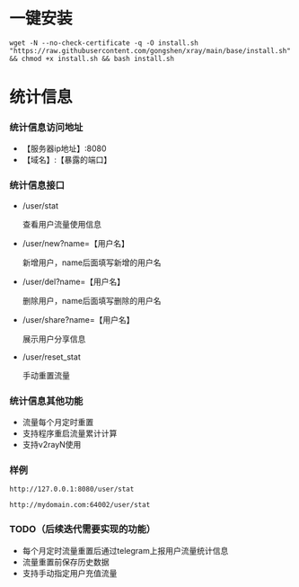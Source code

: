 # 一键安装
```shell
wget -N --no-check-certificate -q -O install.sh "https://raw.githubusercontent.com/gongshen/xray/main/base/install.sh" && chmod +x install.sh && bash install.sh
```

# 统计信息
### 统计信息访问地址
- 【服务器ip地址】:8080
- 【域名】:【暴露的端口】

### 统计信息接口
- /user/stat

    查看用户流量使用信息

- /user/new?name=【用户名】

    新增用户，name后面填写新增的用户名

- /user/del?name=【用户名】

    删除用户，name后面填写删除的用户名

- /user/share?name=【用户名】

    展示用户分享信息
- /user/reset_stat
  
  手动重置流量

### 统计信息其他功能
- 流量每个月定时重置
- 支持程序重启流量累计计算
- 支持v2rayN使用

### 样例
```http request
http://127.0.0.1:8080/user/stat
```
```http request
http://mydomain.com:64002/user/stat
```

### TODO（后续迭代需要实现的功能）
- 每个月定时流量重置后通过telegram上报用户流量统计信息
- 流量重置前保存历史数据
- 支持手动指定用户充值流量